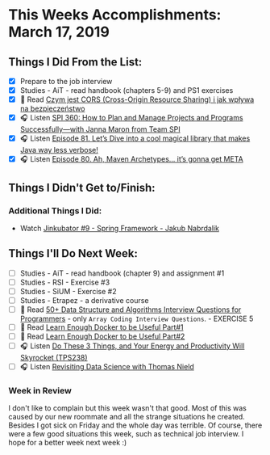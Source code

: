 # This Weeks Accomplishments: March 17, 2019

## Things I Did From the List:

- [x] Prepare to the job interview
- [x] Studies - AiT - read handbook (chapters 5-9) and PS1 exercises
- [x] 📗 Read [Czym jest CORS (Cross-Origin Resource Sharing) i jak wpływa na bezpieczeństwo](https://sekurak.pl/czym-jest-cors-cross-origin-resource-sharing-i-jak-wplywa-na-bezpieczenstwo/)
- [x] 🎧 Listen [SPI 360: How to Plan and Manage Projects and Programs Successfully—with Janna Maron from Team SPI](https://www.smartpassiveincome.com/podcasts/how-to-plan-and-manage-projects-and-programs-successfully/)
- [x] 🎧 Listen [Episode 81. Let’s Dive into a cool magical library that makes Java way less verbose!](https://www.javapubhouse.com/2019/03/episode-81-lets-dive-into-a-cool-magical-library-that-makes-java-way-less-verbose.html)
- [x] 🎧 Listen [Episode 80. Ah, Maven Archetypes… it’s gonna get META](https://www.javapubhouse.com/2019/02/episode-80-ah-maven-archetypes-its-gonna-get-meta.html)

## Things I Didn't Get to/Finish:

### Additional Things I Did:

- Watch [Jinkubator #9 - Spring Framework - Jakub Nabrdalik](https://www.youtube.com/watch?v=RQEsSCwsRf0)

## Things I'll Do Next Week:

- [ ] Studies - AiT - read handbook (chapter 9) and assignment #1
- [ ] Studies - RSI - Exercise #3
- [ ] Studies - SiUM - Exercise #2
- [ ] Studies - Etrapez - a derivative course
- [ ] 📗 Read [50+ Data Structure and Algorithms Interview Questions for Programmers](https://hackernoon.com/50-data-structure-and-algorithms-interview-questions-for-programmers-b4b1ac61f5b0) - only `Array Coding Interview Questions`. - EXERCISE 5
- [ ] 📗 Read [Learn Enough Docker to be Useful Part#1](https://towardsdatascience.com/learn-enough-docker-to-be-useful-b7ba70caeb4b)
- [ ] 📗 Read [Learn Enough Docker to be Useful Part#2](https://towardsdatascience.com/learn-enough-docker-to-be-useful-1c40ea269fa8)
- [ ] 🎧 Listen [Do These 3 Things, and Your Energy and Productivity Will Skyrocket (TPS238)](http://www.asianefficiency.com/podcast/238-energy-boost/)
- [ ] 🎧 Listen [Revisiting Data Science with Thomas Nield](http://talkingkotlin.com/Revisiting-Data-Science-with-Thomas-Nield/)

### Week in Review
I don't like to complain but this week wasn't that good. Most of this was caused by our new roommate and all the strange situations he created. Besides I got sick on Friday and the whole day was terrible. Of course, there were a few good situations this week, such as technical job interview. I hope for a better week next week :)
